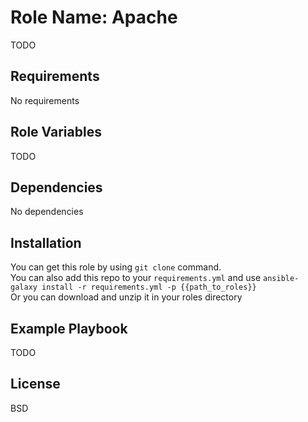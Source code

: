 Role Name: Apache
================

TODO

Requirements
------------

No requirements

Role Variables
--------------

TODO

Dependencies
------------

No dependencies

Installation
------------

You can get this role by using ```git clone``` command.  
You can also add this repo to your ```requirements.yml``` and use ```ansible-galaxy install -r requirements.yml -p {{path_to_roles}}```  
Or you can download and unzip it in your roles directory 

Example Playbook
----------------

TODO


License
-------

BSD

